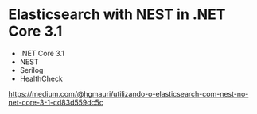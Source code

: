 # Elasticsearch with NEST in .NET Core 3.1

- .NET Core 3.1
- NEST
- Serilog
- HealthCheck

https://medium.com/@hgmauri/utilizando-o-elasticsearch-com-nest-no-net-core-3-1-cd83d559dc5c

